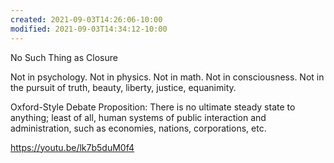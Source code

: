 ```yaml
---
created: 2021-09-03T14:26:06-10:00
modified: 2021-09-03T14:34:12-10:00
---
```


No Such Thing as Closure

Not in psychology. Not in physics. Not in math. Not in consciousness. Not in the pursuit of truth, beauty, liberty, justice, equanimity. 

Oxford-Style Debate Proposition: There is no ultimate steady state to anything; least of all, human systems of public interaction and administration, such as economies, nations, corporations, etc.

https://youtu.be/lk7b5duM0f4
